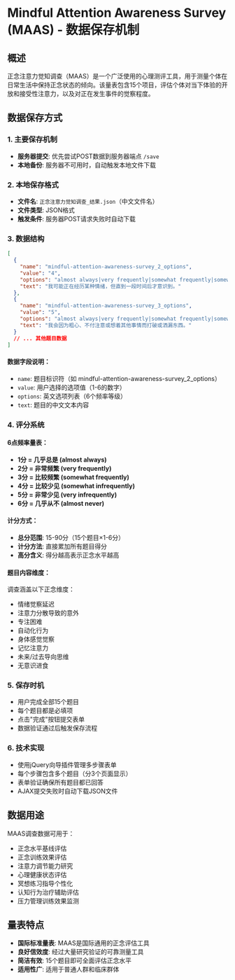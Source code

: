 # Mindful Attention Awareness Survey (MAAS) - 数据保存机制

## 概述
正念注意力觉知调查（MAAS）是一个广泛使用的心理测评工具，用于测量个体在日常生活中保持正念状态的倾向。该量表包含15个项目，评估个体对当下体验的开放和接受性注意力，以及对正在发生事件的觉察程度。

## 数据保存方式

### 1. 主要保存机制
- **服务器提交**: 优先尝试POST数据到服务器端点 `/save`
- **本地备份**: 服务器不可用时，自动触发本地文件下载

### 2. 本地保存格式
- **文件名**: `正念注意力觉知调查_结果.json`（中文文件名）
- **文件类型**: JSON格式
- **触发条件**: 服务器POST请求失败时自动下载

### 3. 数据结构

```json
[
  {
    "name": "mindful-attention-awareness-survey_2_options",
    "value": "4",
    "options": "almost always|very frequently|somewhat frequently|somewhat infrequently|very infrequently|almost never",
    "text": "我可能正在经历某种情绪，但直到一段时间后才意识到。"
  },
  {
    "name": "mindful-attention-awareness-survey_3_options",
    "value": "5",
    "options": "almost always|very frequently|somewhat frequently|somewhat infrequently|very infrequently|almost never",
    "text": "我会因为粗心、不付注意或想着其他事情而打破或洒漏东西。"
  }
  // ... 其他题目数据
]
```

#### 数据字段说明：
- `name`: 题目标识符（如 mindful-attention-awareness-survey_2_options）
- `value`: 用户选择的选项值（1-6的数字）
- `options`: 英文选项列表（6个频率等级）
- `text`: 题目的中文文本内容

### 4. 评分系统

#### 6点频率量表：
- **1分 = 几乎总是 (almost always)**
- **2分 = 非常频繁 (very frequently)**
- **3分 = 比较频繁 (somewhat frequently)**
- **4分 = 比较少见 (somewhat infrequently)**
- **5分 = 非常少见 (very infrequently)**
- **6分 = 几乎从不 (almost never)**

#### 计分方式：
- **总分范围**: 15-90分（15个题目×1-6分）
- **计分方法**: 直接累加所有题目得分
- **高分含义**: 得分越高表示正念水平越高

#### 题目内容维度：
调查涵盖以下正念维度：
- 情绪觉察延迟
- 注意力分散导致的意外
- 专注困难
- 自动化行为
- 身体感觉觉察
- 记忆注意力
- 未来/过去导向思维
- 无意识进食

### 5. 保存时机
- 用户完成全部15个题目
- 每个题目都是必填项
- 点击"完成"按钮提交表单
- 数据验证通过后触发保存流程

### 6. 技术实现
- 使用jQuery向导插件管理多步骤表单
- 每个步骤包含多个题目（分3个页面显示）
- 表单验证确保所有题目都已回答
- AJAX提交失败时自动下载JSON文件

## 数据用途
MAAS调查数据可用于：
- 正念水平基线评估
- 正念训练效果评估
- 注意力调节能力研究
- 心理健康状态评估
- 冥想练习指导个性化
- 认知行为治疗辅助评估
- 压力管理训练效果监测

## 量表特点
- **国际标准量表**: MAAS是国际通用的正念评估工具
- **良好信效度**: 经过大量研究验证的可靠测量工具
- **简洁有效**: 15个题目即可全面评估正念水平
- **适用性广**: 适用于普通人群和临床群体
